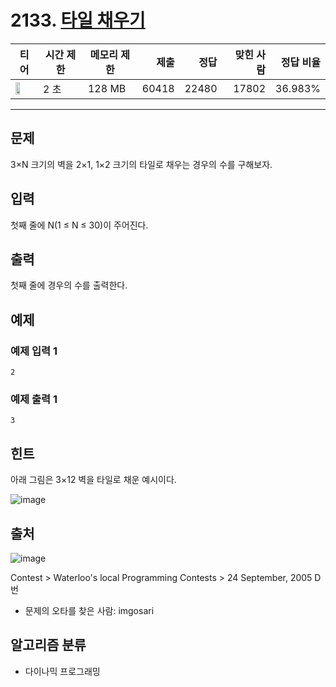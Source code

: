 # 2133. [타일 채우기](https://www.acmicpc.net/problem/2133)

| 티어 | 시간 제한 | 메모리 제한 | 제출 | 정답 | 맞힌 사람 | 정답 비율 |
|---|---|---|---:|---:|---:|---:|
| <img src="https://static.solved.ac/tier_small/12.svg" width="50%" /> | 2 초 | 128 MB | 60418 | 22480 | 17802 | 36.983% |

---

## 문제

3×N 크기의 벽을 2×1, 1×2 크기의 타일로 채우는 경우의 수를 구해보자.

## 입력

첫째 줄에 N(1 ≤ N ≤ 30)이 주어진다.

## 출력

첫째 줄에 경우의 수를 출력한다.

## 예제

### 예제 입력 1

```
2
```

### 예제 출력 1

```
3
```

## 힌트

아래 그림은 3×12 벽을 타일로 채운 예시이다.

![image](https://onlinejudgeimages.s3-ap-northeast-1.amazonaws.com/upload/images/2663_1.jpg)

## 출처

![image](https://licensebuttons.net/l/by-sa/3.0/88x31.png)

Contest
\> 
Waterloo's local Programming Contests
\> 
24 September, 2005
D번

- 문제의 오타를 찾은 사람: imgosari

## 알고리즘 분류

- 다이나믹 프로그래밍

